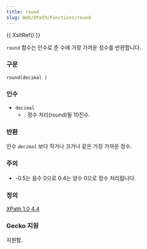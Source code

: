 ```yaml
---
title: round
slug: Web/XPath/Functions/round
---
```


{{ XsltRef() }}

`round` 함수는 인수로 준 수에 가장 가까운 정수를 반환합니다.

### 구문

```
round(decimal )
```

### 인수

- `decimal`
  - : 정수 처리(round)될 10진수.

### 반환

인수
_`decimal`_
보다 작거나 크거나 같은 가장 가까운 정수.

### 주의

- \-0.5는 음수 0으로 0.4는 양수 0으로 정수 처리됩니다.

### 정의

[XPath 1.0 4.4](http://www.w3.org/TR/xpath#function-round)

### Gecko 지원

지원함.
